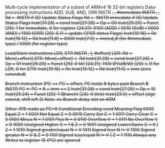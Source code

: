 Multi-cycle implementation of a subset of ARMv4
16 32-bit registers
Data-processing instructions
  ADD, SUB, AND, ORR
  INSTR <cond> <S> <Rd>, <Rn>, #immediate
  INSTR <cond> <S> <Rd>, <Rn>, <Rm>
   Rd <- <Rn> INSTR <Rm>	    	if (S) Update Status Flags
   Rd <- <Rn> INSTR immediate	if (S) Update Status Flags
  Instr[31:28] = cond
  Instr[27:26] = Op = 00
  Instr[25:20] = Funct
                 [25]:    1 for immediate, 0 for register
                 [24:21]: 0100 (ADD) / 0010 (SUB) /
                          0000 (AND) / 1100 (ORR)
                 [20]:    S (1 = update CPSR status Flags)
  Instr[19:16] = Rn
  Instr[15:12] = Rd
  Instr[11:8]  = 0000
  Instr[7:0]   = immed_8  (for #immediate type) / 
                 0000<Rm> (for register type)
   
Load/Store instructions
  LDR, STR
  INSTR <Rd>, [<Rn>, #offset]
   LDR: Rd <- Mem[<Rn>+offset]
   STR: Mem[<Rn>+offset] <- Rd
  Instr[31:28] = cond
  Instr[27:26] = Op = 01 
  Instr[25:20] = Funct
                 [25]:    0 (A)
                 [24:21]: 1100 (P/U/B/W)
                 [20]:    L (1 for LDR, 0 for STR)
  Instr[19:16] = Rn
  Instr[15:12] = Rd
  Instr[11:0]  = imm (zero extended)

Branch instruction (PC <= PC + offset, PC holds 8 bytes past Branch
  B
  INSTR <target>
   PC <- PC + 8 + imm << 2
  Instr[31:28] = cond
  Instr[27:25] = Op = 10
  Instr[25:24] = Funct
                 [25]: 1 (Branch)
                 [24]: 0 (link)
  Instr[23:0]  = offset (sign extend, shift left 2)
  Note: no Branch delay slot on ARM

Other:
  R15 reads as PC+8
  Conditional Encoding
   cond  Meaning                       Flag
   0000  Equal                         Z = 1
   0001  Not Equal                     Z = 0
   0010  Carry Set                     C = 1
   0011  Carry Clear                   C = 0
   0100  Minus                         N = 1
   0101  Plus                          N = 0
   0110  Overflow                      V = 1
   0111  No Overflow                   V = 0
   1000  Unsigned Higher               C = 1 & Z = 0
   1001  Unsigned Lower/Same           C = 0 | Z = 1
   1010  Signed greater/equal          N = V
   1011  Signed less                   N != V
   1100  Signed greater                N = V & Z = 0
   1101  Signed less/equal             N != V | Z = 1
   1110  Always                        any
  Writes to register 15 (PC) are ignored 